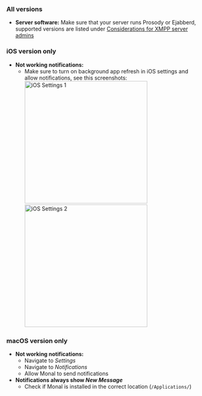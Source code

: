 ### All versions

- **Server software:** Make sure that your server runs Prosody or Ejabberd, supported versions are listed under [Considerations for XMPP server admins](https://github.com/monal-im/Monal/wiki/Considerations-for-XMPP-server-admins)

### iOS version only

- **Not working notifications:**
  - Make sure to turn on background app refresh in iOS settings and allow notifications, see this screenshots:  
    <img src="https://github.com/monal-im/Monal/assets/6234248/adda06dc-7a43-45ca-85c6-3ef0f90f6fb9" alt="iOS Settings 1" width="320"/>
    <img src="https://github.com/monal-im/Monal/assets/6234248/d0dc24bf-ab8a-4651-9704-906104b107ae" alt="iOS Settings 2" width="320"/>

### macOS version only

- **Not working notifications:**
  - Navigate to _Settings_ 
  - Navigate to _Notifications_
  - Allow Monal to send notifications
- **Notifications always show _New Message_**
  - Check if Monal is installed in the correct location (`/Applications/`)
